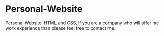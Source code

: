 # Personal-Website
Personal Website, HTML and CSS, if you are a company who will offer me work experience than please feel free to contact me.
